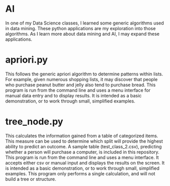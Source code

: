 # AI
In one of my Data Science classes, I learned some generic algorithms used in data mining. These python applications are my exploration into those algorithms.  As I learn more about data mining and AI, I may expand these applications.  

apriori.py
==========
This follows the generic apriori algorithm to determine patterns within lists.  For example, given numerous shopping lists, it may discover that people who purchase peanut butter and jelly also tend to purchase bread.  This program is run from the command line and uses a menu interface for manual data entry and to display results.  It is intended as a basic demonstration, or to work through small, simplified examples.

tree_node.py 
============
This calculates the information gained from a table of categorized items. This measure can be used to determine which split will provide the highest ability to predict an outcome. A sample table (test_class_2.csv), predicting whether a person will purchase a computer, is included in this repository. This program is run from the command line and uses a menu interface. It accepts either csv or manual input and displays the results on the screen.  It is intended as a basic demonstration, or to work through small, simplified examples.  This program only performs a single calculation, and will not build a tree or structure.
